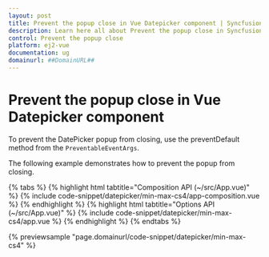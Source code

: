 ```yaml
---
layout: post
title: Prevent the popup close in Vue Datepicker component | Syncfusion
description: Learn here all about Prevent the popup close in Syncfusion Vue Datepicker component of Syncfusion Essential JS 2 and more.
control: Prevent the popup close 
platform: ej2-vue
documentation: ug
domainurl: ##DomainURL##
---
```


# Prevent the popup close in Vue Datepicker component

To prevent the DatePicker popup from closing, use the preventDefault method from the `PreventableEventArgs`.

The following example demonstrates how to prevent the popup from closing.

{% tabs %}
{% highlight html tabtitle="Composition API (~/src/App.vue)" %}
{% include code-snippet/datepicker/min-max-cs4/app-composition.vue %}
{% endhighlight %}
{% highlight html tabtitle="Options API (~/src/App.vue)" %}
{% include code-snippet/datepicker/min-max-cs4/app.vue %}
{% endhighlight %}
{% endtabs %}
        
{% previewsample "page.domainurl/code-snippet/datepicker/min-max-cs4" %}